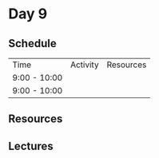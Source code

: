 # Day 9

## Schedule

<table>
    <tr>
        <td>Time</td>
        <td>Activity</td>
        <td>Resources</td>
    </tr>
    <tr>
        <td>9:00 - 10:00</td>
        <td> </td>
        <td>
        </td>
    </tr>
    <tr>
        <td>9:00 - 10:00</td>
        <td> </td>
        <td>
        </td>
    </tr>
</table>

## Resources

## Lectures
